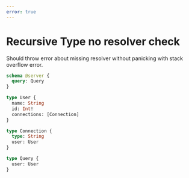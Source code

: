 ```yaml
---
error: true
---
```


# Recursive Type no resolver check

Should throw error about missing resolver without panicking with stack overflow error.

```graphql @config
schema @server {
  query: Query
}

type User {
  name: String
  id: Int!
  connections: [Connection]
}

type Connection {
  type: String
  user: User
}

type Query {
  user: User
}
```
